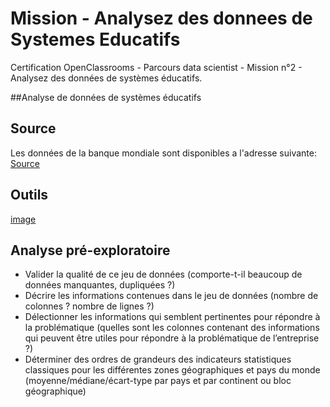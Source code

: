# Mission - Analysez des donnees de Systemes Educatifs
Certification OpenClassrooms - Parcours data scientist - Mission n°2 - Analysez des données de systèmes éducatifs.

##Analyse de données de systèmes éducatifs

## Source 

Les données de la banque mondiale sont disponibles a l'adresse suivante: 
[Source](https://datacatalog.worldbank.org/dataset/education-statistics)

## Outils 

[image](https://github.com/bibakali/Mission-Analysez-des-donnees-de-Systemes-Educatifs/assets/28358329/b0e28d71-ffcb-4214-ab01-5666b357ab93)

## Analyse pré-exploratoire

- Valider la qualité de ce jeu de données (comporte-t-il beaucoup de données manquantes, dupliquées ?)
- Décrire les informations contenues dans le jeu de données (nombre de colonnes ? nombre de lignes ?)
- Délectionner les informations qui semblent pertinentes pour répondre à la problématique (quelles sont les colonnes contenant des informations qui peuvent être utiles pour répondre à la problématique de l’entreprise ?)
- Déterminer des ordres de grandeurs des indicateurs statistiques classiques pour les différentes zones géographiques et pays du monde (moyenne/médiane/écart-type par pays et par continent ou bloc géographique)
